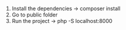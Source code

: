 1. Install the dependencies -> composer install
2. Go to public folder
3. Run the project -> php -S localhost:8000
